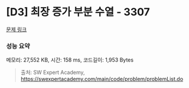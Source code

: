# [D3] 최장 증가 부분 수열 - 3307 

[문제 링크](https://swexpertacademy.com/main/code/problem/problemDetail.do?contestProbId=AWBOKg-a6l0DFAWr) 

### 성능 요약

메모리: 27,552 KB, 시간: 158 ms, 코드길이: 1,953 Bytes



> 출처: SW Expert Academy, https://swexpertacademy.com/main/code/problem/problemList.do